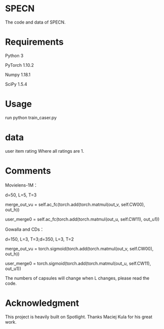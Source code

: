 # SPECN
The code and data of SPECN.

# Requirements
Python  3

PyTorch 1.10.2

Numpy   1.18.1

SciPy   1.5.4

# Usage
run python train_caser.py

# data
user item rating
Where all ratings are 1.

# Comments
Movielens-1M：

d=50, L=5, T=3

merge_out_vu = self.ac_fc(torch.add(torch.matmul(out_v, self.CW00), out_h))

user_merge0 = self.ac_fc(torch.add(torch.matmul(out_u, self.CW11), out_u1))

Gowalla and CDs：

d=150, L=3, T=3;d=350, L=3, T=2

merge_out_vu = torch.sigmoid(torch.add(torch.matmul(out_v, self.CW00), out_h))

user_merge0 = torch.sigmoid(torch.add(torch.matmul(out_u, self.CW11), out_u1))

The numbers of capsules will change when L changes, please read the code.

# Acknowledgment

This project is heavily built on Spotlight. Thanks Maciej Kula for his great work.
